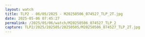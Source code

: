 ```yaml
---
layout: watch
title: TLP2 - 06/05/2025 - M20250506_074527_TLP_2T.jpg
date: 2025-05-06 07:45:27
permalink: /2025/05/06/watch/M20250506_074527_TLP_2
capture: TLP2/2025/202505/20250505/M20250506_074527_TLP_2T.jpg
---
```


